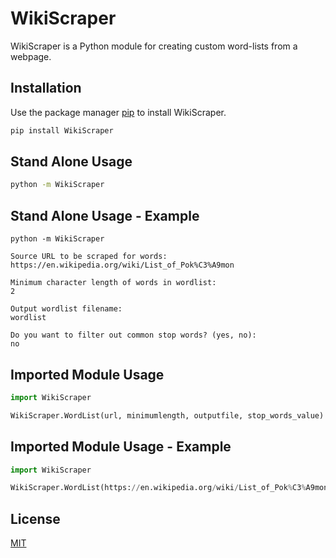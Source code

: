 # WikiScraper

WikiScraper is a Python module for creating custom word-lists from a webpage.

## Installation

Use the package manager [pip](https://pip.pypa.io/en/stable/) to install WikiScraper.

```bash
pip install WikiScraper
```

## Stand Alone Usage

```bash
python -m WikiScraper
```
## Stand Alone Usage - Example
```
python -m WikiScraper

Source URL to be scraped for words: 
https://en.wikipedia.org/wiki/List_of_Pok%C3%A9mon

Minimum character length of words in wordlist: 
2

Output wordlist filename: 
wordlist

Do you want to filter out common stop words? (yes, no): 
no

```
## Imported Module Usage
```python
import WikiScraper

WikiScraper.WordList(url, minimumlength, outputfile, stop_words_value)
```
## Imported Module Usage - Example
```python
import WikiScraper

WikiScraper.WordList(https://en.wikipedia.org/wiki/List_of_Pok%C3%A9mon, 2, wordlist, yes)
```



## License

[MIT](https://choosealicense.com/licenses/mit/)